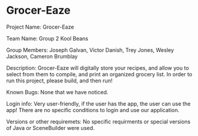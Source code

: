 # Grocer-Eaze
Project Name: Grocer-Eaze

Team Name: Group 2 Kool Beans

Group Members: Joseph Galvan, Victor Danish, Trey Jones, Wesley Jackson, Cameron Brumblay

Description:
Grocer-Eaze will digitally store your recipes, and allow you to select from them to compile, and print an organized grocery list. In order to run this project, please build, and then run!

Known Bugs: None that we have noticed.

Login info: Very user-friendly, if the user has the app, the user can use the app! There are no specific conditions to login and use our application.

Versions or other requiremets: No specific requirments or special versions of Java or SceneBuilder were used. 




